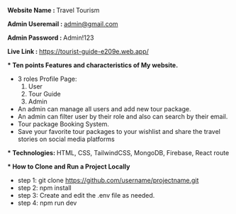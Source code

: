 <strong> Website Name : </strong> Travel Tourism

<strong> Admin Useremail : </strong> admin@gmail.com

<strong> Admin Password : </strong> Admin!123 

<strong> Live Link : </strong> https://tourist-guide-e209e.web.app/

<strong> * Ten points Features and characteristics of My website. </strong>

* 3 roles Profile Page:
    1. User
    2. Tour Guide
    3. Admin
* An admin can manage all users and add new tour package.
* An admin can filter user by their role and also can search by their email.
* Tour package Booking System.
* Save your favorite tour packages to your wishlist and share the travel stories on social media platforms

<strong> * Technologies: </strong>
HTML, CSS, TailwindCSS, MongoDB, Firebase, React route

<strong> * How to Clone and Run a Project Locally </strong>
* step 1: git clone https://github.com/username/projectname.git
* step 2: npm install
* step 3: Create and edit the .env file as needed.
* step 4: npm run dev
